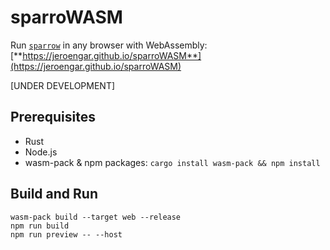 # sparroWASM

Run [`sparrow`](https://github.com/JeroenGar/sparrow) in any browser with WebAssembly:
<br>
[**https://jeroengar.github.io/sparroWASM**](https://jeroengar.github.io/sparroWASM)

[UNDER DEVELOPMENT]

## Prerequisites
- Rust
- Node.js
- wasm-pack & npm packages: `cargo install wasm-pack && npm install`


## Build and Run
```
wasm-pack build --target web --release
npm run build
npm run preview -- --host
```